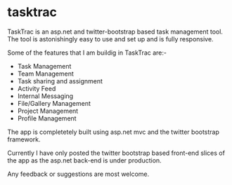 tasktrac
========

TaskTrac is an asp.net and twitter-bootstrap based task management tool.
The tool is astonishingly easy to use and set up and is fully responsive.

Some of the features that I am buildig in TaskTrac are:-
- Task Management
- Team Management
- Task sharing and assignment
- Activity Feed
- Internal Messaging
- File/Gallery Management
- Project Management
- Profile Management

The app is completetely built using asp.net mvc and the twitter bootstrap framework.

Currently I have only posted the twitter bootstrap based front-end slices of the app as the asp.net back-end is 
under production.

Any feedback or suggestions are most welcome.

